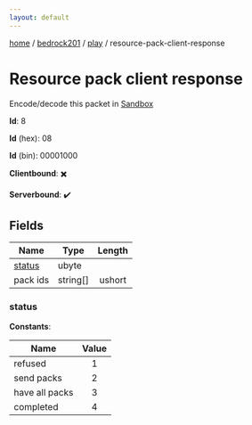 ```yaml
---
layout: default
---
```


[home](/)  /  [bedrock201](/protocol/bedrock201)  /  [play](/protocol/bedrock201/play)  /  resource-pack-client-response

# Resource pack client response

Encode/decode this packet in [Sandbox](../../../sandbox/bedrock201#Play.ResourcePackClientResponse)

**Id**: 8

**Id** (hex): 08

**Id** (bin): 00001000

**Clientbound**: ✖️

**Serverbound**: ✔️

## Fields

Name | Type | Length
---|---|:---:
[status](#status) | ubyte | [](/protocol/bedrock201/types/)
pack ids | string[] | ushort

### status

**Constants**:

Name | Value
---|:---:
refused | 1
send packs | 2
have all packs | 3
completed | 4
